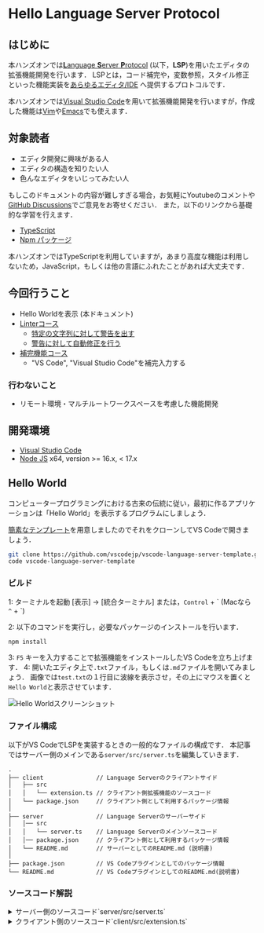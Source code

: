 # Hello Language Server Protocol

## はじめに

本ハンズオンでは[**L**anguage **S**erver **P**rotocol](https://microsoft.github.io/language-server-protocol/) (以下，**LSP**)を用いたエディタの拡張機能開発を行います．
LSPとは，コード補完や，変数参照，スタイル修正といった機能実装を[あらゆるエディタ/IDE](https://microsoft.github.io/language-server-protocol/implementors/tools/) へ提供するプロトコルです．

本ハンズオンでは[Visual Studio Code](https://code.visualstudio.com/)を用いて拡張機能開発を行いますが，作成した機能は[Vim](https://www.vim.org/)や[Emacs](https://www.gnu.org/software/emacs/)でも使えます．

## 対象読者

* エディタ開発に興味がある人
* エディタの構造を知りたい人
* 色んなエディタをいじってみたい人

もしこのドキュメントの内容が難しすぎる場合，お気軽にYoutubeのコメントや[GitHub Discussions](https://github.com/vscodejp/handson-hello-vscode-extension/discussions)でご意見をお寄せください．
また，以下のリンクから基礎的な学習を行えます．

* [TypeScript](http://js.studio-kingdom.com/typescript/)
* [Npm パッケージ](https://qiita.com/dondoko-susumu/items/cf252bd6494412ed7847)

本ハンズオンではTypeScriptを利用していますが，あまり高度な機能は利用しないため，JavaScript，もしくは他の言語にふれたことがあれば大丈夫です．

## 今回行うこと

* Hello Worldを表示 (本ドキュメント)
* [Linterコース](https://github.com/vscodejp/handson-hello-vscode-extension/blob/main/docs/expert/02_linter.md)
  * [特定の文字列に対して警告を出す](https://github.com/vscodejp/handson-hello-vscode-extension/blob/main/docs/expert/02_linter.md#%E8%AD%A6%E5%91%8A%E6%A9%9F%E8%83%BD%E3%81%AE%E5%AE%9F%E8%A3%85)
  * [警告に対して自動修正を行う](https://github.com/vscodejp/handson-hello-vscode-extension/blob/main/docs/expert/02_linter.md#%E8%87%AA%E5%8B%95%E4%BF%AE%E6%AD%A3%E6%A9%9F%E8%83%BD%E3%81%AE%E5%AE%9F%E8%A3%85)
* [補完機能コース](https://github.com/vscodejp/handson-hello-vscode-extension/blob/main/docs/expert/03_compaleson.md)
  * "VS Code", "Visual Studio Code"を補完入力する

### 行わないこと

* リモート環境・マルチルートワークスペースを考慮した機能開発

## 開発環境

* [Visual Studio Code](https://code.visualstudio.com/)
* [Node JS](https://nodejs.org/) x64, version >= 16.x, < 17.x

## Hello World

コンピュータープログラミングにおける古来の伝統に従い，最初に作るアプリケーションは「Hello World」を表示するプログラムにしましょう．

[簡素なテンプレート](https://github.com/vscodejp/vscode-language-server-template)を用意しましたのでそれをクローンしてVS Codeで開きましょう．

```sh
git clone https://github.com/vscodejp/vscode-language-server-template.git
code vscode-language-server-template
```

### ビルド

1: ターミナルを起動
[表示] -> [統合ターミナル]
または，`Control` + \` (Macなら `^` + \`)

2: 以下のコマンドを実行し，必要なパッケージのインストールを行います．

```sh
npm install
```

3: `F5` キーを入力することで拡張機能をインストールしたVS Codeを立ち上げます．
4: 開いたエディタ上で`.txt`ファイル，もしくは`.md`ファイルを開いてみましょう．
画像では`test.txt`の１行目に波線を表示させ，その上にマウスを置くと`Hello World`と表示させています．

![Hello Worldスクリーンショット](https://qiita-image-store.s3.ap-northeast-1.amazonaws.com/0/221488/ece4c4c2-158b-c36a-9376-a025f80c1b73.png)

### ファイル構成

以下がVS CodeでLSPを実装するときの一般的なファイルの構成です．
本記事ではサーバー側のメインである`server/src/server.ts`を編集していきます．

```
.
├── client               // Language Serverのクライアントサイド
│   ├── src
│   │   └── extension.ts // クライアント側拡張機能のソースコード
│   └── package.json     // クライアント側として利用するパッケージ情報
│
├── server               // Language Serverのサーバーサイド
│   │── src
│   │   └── server.ts    // Language Serverのメインソースコード
│   │── package.json     // クライアント側として利用するパッケージ情報
│   └── README.md        // サーバーとしてのREADME.md (説明書)
│
├── package.json         // VS Codeプラグインとしてのパッケージ情報 
└── README.md            // VS CodeプラグインとしてのREADME.md(説明書)
```

### ソースコード解説

<details><summary>サーバー側のソースコード`server/src/server.ts`</summary><div>

```ts:server/src/server.ts
'use strict';

import {
	createConnection,
	Diagnostic,
	DiagnosticSeverity,
	ProposedFeatures,
	Range,
	TextDocuments,
	TextDocumentSyncKind,
} from 'vscode-languageserver/node';
import { TextDocument } from 'vscode-languageserver-textdocument';

// サーバー接続オブジェクトを作成する。この接続にはNodeのIPC(プロセス間通信)を利用する
// LSPの全機能を提供する
const connection = createConnection(ProposedFeatures.all);
connection.console.info(`Sample server running in node ${process.version}`);
// 初期化ハンドルでインスタンス化する
let documents!: TextDocuments<TextDocument>;

// 接続の初期化
connection.onInitialize((_params, _cancel, progress) => {
	// サーバーの起動を進捗表示する
	progress.begin('Initializing Sample Server');
	// テキストドキュメントを監視する
	documents = new TextDocuments(TextDocument);
	setupDocumentsListeners();
	// 起動進捗表示の終了
	progress.done();

	return {
		// サーバー仕様
		capabilities: {
			// ドキュメントの同期
			textDocumentSync: {
				openClose: true,
				change: TextDocumentSyncKind.Incremental,
				willSaveWaitUntil: false,
				save: {
					includeText: false,
				}
			}
		},
	};
});

/**
 * テキストドキュメントを検証する
 * @param doc 検証対象ドキュメント
 */
function validate(doc: TextDocument) {
	// 警告などの状態を管理するリスト
	const diagnostics: Diagnostic[] = [];
	// 0行目(エディタ上の行番号は1から)の端から端までに警告
	const range: Range = {start: {line: 0, character: 0},
		end: {line: 0, character: Number.MAX_VALUE}};
	// 警告を追加する
	const diagnostic: Diagnostic = {
		// 警告範囲
		range: range,
		// 警告メッセージ
		message: 'Hello world',
		// 警告の重要度、Error, Warning, Information, Hintのいずれかを選ぶ
		severity: DiagnosticSeverity.Warning,
		// 警告コード、警告コードを識別するために使用する
		code: '',
		// 警告を発行したソース、例: eslint, typescript
		source: 'sample',
	};
	diagnostics.push(diagnostic);
	//接続に警告を通知する
	connection.sendDiagnostics({ uri: doc.uri, diagnostics });
}


/**
 * ドキュメントの動作を監視する
 */
function setupDocumentsListeners() {
	// ドキュメントを作成、変更、閉じる作業を監視するマネージャー
	documents.listen(connection);

	// 開いた時
	documents.onDidOpen((event) => {
		validate(event.document);
	});

	// 変更した時
	documents.onDidChangeContent((change) => {
		validate(change.document);
	});

	// 保存した時
	documents.onDidSave((change) => {
		validate(change.document);
	});

	// 閉じた時
	documents.onDidClose((close) => {
		// ドキュメントのURI(ファイルパス)を取得する
		const uri = close.document.uri;
		// 警告を削除する
		connection.sendDiagnostics({ uri: uri, diagnostics: []});
	});
}

// Listen on the connection
connection.listen();
```
</div></details>
<details><summary>クライアント側のソースコード`client/src/extension.ts`</summary><div>

```ts:client/src/extension.ts
'use strict';

import { ExtensionContext, window as Window, Uri } from 'vscode';
import {
	LanguageClient,
	LanguageClientOptions,
	RevealOutputChannelOn,
	ServerOptions,
	TransportKind } from 'vscode-languageclient/node';

// 拡張機能が有効になったときに呼ばれる
export function activate(context: ExtensionContext): void {
	// サーバーのパスを取得
	const serverModule =  Uri.joinPath(context.extensionUri, 'server', 'out', 'server.js').fsPath;
	// デバッグ時の設定
	const debugOptions = { execArgv: ['--nolazy', '--inspect=6011'], cwd: process.cwd() };

	// サーバーの設定
	const serverOptions: ServerOptions = {
		run: {
			module: serverModule,
			transport: TransportKind.ipc,
			options: { cwd: process.cwd() }
		},
		debug: {
			module: serverModule,
			transport: TransportKind.ipc,
			options: debugOptions,
		},
	};
	// LSPとの通信に使うリクエストを定義
	const clientOptions: LanguageClientOptions = {
		// 対象とするファイルの種類や拡張子
		documentSelector: [
			{ scheme: 'file' },
			{ scheme: 'untitled' }
		],
		// 警告パネルでの表示名
		diagnosticCollectionName: 'sample',
		revealOutputChannelOn: RevealOutputChannelOn.Never,
		initializationOptions: {},
		progressOnInitialization: true,
	};

	let client: LanguageClient;
	try {
		// LSPを起動
		client = new LanguageClient('Sample LSP Server', serverOptions, clientOptions);
	} catch (err) {
		void Window.showErrorMessage('拡張機能の起動に失敗しました。詳細はアウトプットパネルを参照ください');
		return;
	}

	// 拡張機能のコマンドを登録
	context.subscriptions.push(
		client.start(),
	);
}
```
</div></details>
